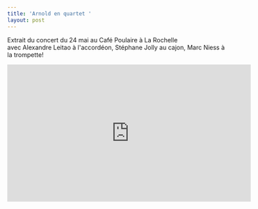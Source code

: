 ```yaml
---
title: 'Arnold en quartet '
layout: post
---
```

Extrait du concert du 24 mai au Café Poulaire à La Rochelle\
avec Alexandre Leitao à l'accordéon, Stéphane Jolly au cajon, Marc Niess à la trompette!

<iframe src="https://www.facebook.com/plugins/video.php?height=316&href=https%3A%2F%2Fwww.facebook.com%2FArnoldAmateurPro%2Fvideos%2F763662768918523%2F&show_text=false&width=560&t=0" width="560" height="316" style="border:none;overflow:hidden" scrolling="no" frameborder="0" allowfullscreen="true" allow="autoplay; clipboard-write; encrypted-media; picture-in-picture; web-share" allowFullScreen="true"></iframe>
